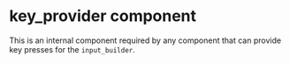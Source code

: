 # key_provider component

This is an internal component required by any component that can provide key presses for the `input_builder`.
